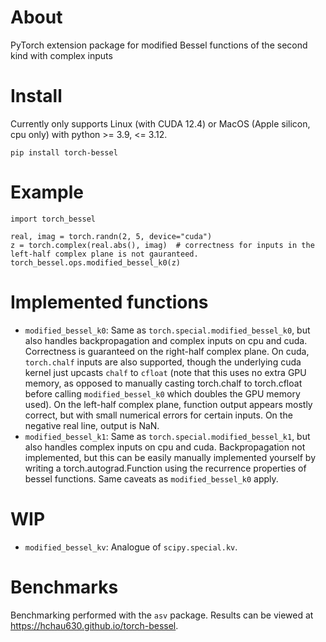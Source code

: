 # About
PyTorch extension package for modified Bessel functions of the second kind with complex inputs

# Install
Currently only supports Linux (with CUDA 12.4) or MacOS (Apple silicon, cpu only) with python >= 3.9, <= 3.12.
```
pip install torch-bessel
```

# Example
```
import torch_bessel

real, imag = torch.randn(2, 5, device="cuda")
z = torch.complex(real.abs(), imag)  # correctness for inputs in the left-half complex plane is not gauranteed.
torch_bessel.ops.modified_bessel_k0(z)
```

# Implemented functions
- `modified_bessel_k0`: Same as `torch.special.modified_bessel_k0`, but also handles backpropagation and complex inputs on cpu and cuda. Correctness is guaranteed on the right-half complex plane. On cuda, `torch.chalf` inputs are also supported, though the underlying cuda kernel just upcasts `chalf` to `cfloat` (note that this uses no extra GPU memory, as opposed to manually casting torch.chalf to torch.cfloat before calling `modified_bessel_k0` which doubles the GPU memory used). On the left-half complex plane, function output appears mostly correct, but with small numerical errors for certain inputs. On the negative real line, output is NaN.
- `modified_bessel_k1`: Same as `torch.special.modified_bessel_k1`, but also handles complex inputs on cpu and cuda. Backpropagation not implemented, but this can be easily manually implemented yourself by writing a torch.autograd.Function using the recurrence properties of bessel functions. Same caveats as `modified_bessel_k0` apply.

# WIP
- `modified_bessel_kv`: Analogue of `scipy.special.kv`.

# Benchmarks
Benchmarking performed with the `asv` package. Results can be viewed at https://hchau630.github.io/torch-bessel.
